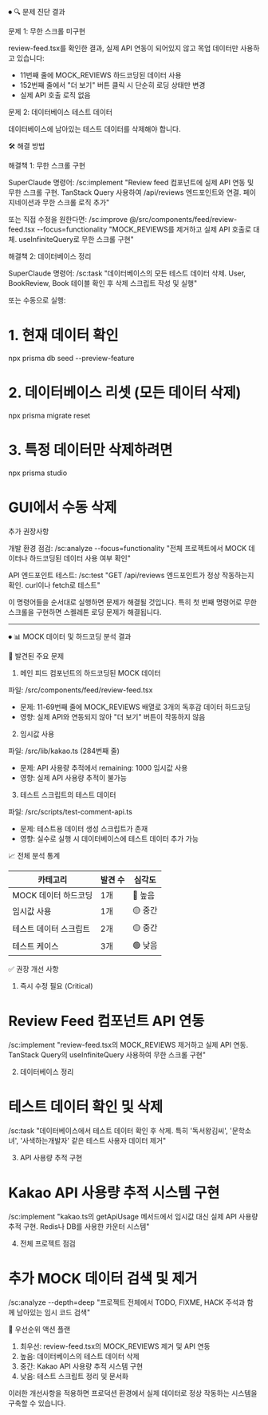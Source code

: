 ⏺ 🔍 문제 진단 결과

  문제 1: 무한 스크롤 미구현

  review-feed.tsx를 확인한 결과, 실제 API 연동이 되어있지 않고 목업 데이터만
  사용하고 있습니다:
  - 11번째 줄에 MOCK_REVIEWS 하드코딩된 데이터 사용
  - 152번째 줄에서 "더 보기" 버튼 클릭 시 단순히 로딩 상태만 변경
  - 실제 API 호출 로직 없음

  문제 2: 데이터베이스 테스트 데이터

  데이터베이스에 남아있는 테스트 데이터를 삭제해야 합니다.

  🛠️ 해결 방법

  해결책 1: 무한 스크롤 구현

  SuperClaude 명령어:
  /sc:implement "Review feed 컴포넌트에 실제 API 연동 및 무한 스크롤 구현.
  TanStack Query 사용하여 /api/reviews 엔드포인트와 연결. 페이지네이션과 무한
  스크롤 로직 추가"

  또는 직접 수정을 원한다면:
  /sc:improve @/src/components/feed/review-feed.tsx --focus=functionality
  "MOCK_REVIEWS를 제거하고 실제 API 호출로 대체. useInfiniteQuery로 무한 스크롤
  구현"

  해결책 2: 데이터베이스 정리

  SuperClaude 명령어:
  /sc:task "데이터베이스의 모든 테스트 데이터 삭제. User, BookReview, Book
  테이블 확인 후 삭제 스크립트 작성 및 실행"

  또는 수동으로 실행:
  # 1. 현재 데이터 확인
  npx prisma db seed --preview-feature

  # 2. 데이터베이스 리셋 (모든 데이터 삭제)
  npx prisma migrate reset

  # 3. 특정 데이터만 삭제하려면
  npx prisma studio
  # GUI에서 수동 삭제

  추가 권장사항

  개발 환경 점검:
  /sc:analyze --focus=functionality "전체 프로젝트에서 MOCK 데이터나 하드코딩된
  데이터 사용 여부 확인"

  API 엔드포인트 테스트:
  /sc:test "GET /api/reviews 엔드포인트가 정상 작동하는지 확인. curl이나 fetch로
   테스트"

  이 명령어들을 순서대로 실행하면 문제가 해결될 것입니다. 특히 첫 번째 명령어로
  무한 스크롤을 구현하면 스켈레톤 로딩 문제가 해결됩니다.

  -----

  ⏺ 📊 MOCK 데이터 및 하드코딩 분석 결과

  🔴 발견된 주요 문제

  1. 메인 피드 컴포넌트의 하드코딩된 MOCK 데이터

  파일: /src/components/feed/review-feed.tsx
  - 문제: 11-69번째 줄에 MOCK_REVIEWS 배열로 3개의 독후감 데이터 하드코딩
  - 영향: 실제 API와 연동되지 않아 "더 보기" 버튼이 작동하지 않음

  2. 임시값 사용

  파일: /src/lib/kakao.ts (284번째 줄)
  - 문제: API 사용량 추적에서 remaining: 1000 임시값 사용
  - 영향: 실제 API 사용량 추적이 불가능

  3. 테스트 스크립트의 테스트 데이터

  파일: /src/scripts/test-comment-api.ts
  - 문제: 테스트용 데이터 생성 스크립트가 존재
  - 영향: 실수로 실행 시 데이터베이스에 테스트 데이터 추가 가능

  📈 전체 분석 통계

  | 카테고리          | 발견 수 | 심각도   |
  |---------------|------|-------|
  | MOCK 데이터 하드코딩 | 1개   | 🔴 높음 |
  | 임시값 사용        | 1개   | 🟡 중간 |
  | 테스트 데이터 스크립트  | 2개   | 🟡 중간 |
  | 테스트 케이스       | 3개   | 🟢 낮음 |

  ✅ 권장 개선 사항

  1. 즉시 수정 필요 (Critical)

  # Review Feed 컴포넌트 API 연동
  /sc:implement "review-feed.tsx의 MOCK_REVIEWS 제거하고 실제 API 연동. TanStack
   Query의 useInfiniteQuery 사용하여 무한 스크롤 구현"

  2. 데이터베이스 정리

  # 테스트 데이터 확인 및 삭제
  /sc:task "데이터베이스에서 테스트 데이터 확인 후 삭제. 특히 '독서왕김씨',
  '문학소녀', '사색하는개발자' 같은 테스트 사용자 데이터 제거"

  3. API 사용량 추적 구현

  # Kakao API 사용량 추적 시스템 구현
  /sc:implement "kakao.ts의 getApiUsage 메서드에서 임시값 대신 실제 API 사용량
  추적 구현. Redis나 DB를 사용한 카운터 시스템"

  4. 전체 프로젝트 점검

  # 추가 MOCK 데이터 검색 및 제거
  /sc:analyze --depth=deep "프로젝트 전체에서 TODO, FIXME, HACK 주석과 함께
  남아있는 임시 코드 검색"

  🎯 우선순위 액션 플랜

  1. 최우선: review-feed.tsx의 MOCK_REVIEWS 제거 및 API 연동
  2. 높음: 데이터베이스의 테스트 데이터 삭제
  3. 중간: Kakao API 사용량 추적 시스템 구현
  4. 낮음: 테스트 스크립트 정리 및 문서화

  이러한 개선사항을 적용하면 프로덕션 환경에서 실제 데이터로 정상 작동하는
  시스템을 구축할 수 있습니다.